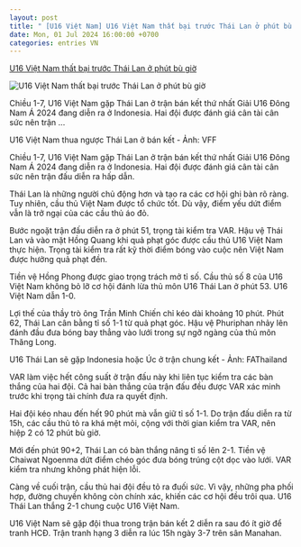 ```yaml
---
layout: post
title: " [U16 Việt Nam] U16 Việt Nam thất bại trước Thái Lan ở phút bù giờ"
date: Mon, 01 Jul 2024 16:00:00 +0700
categories: entries VN
---
```

[U16 Việt Nam thất bại trước Thái Lan ở phút bù giờ](https://tuoitre.vn/u16-viet-nam-that-bai-truoc-thai-lan-o-phut-bu-gio-20240701171217928.htm)

![U16 Việt Nam thất bại trước Thái Lan ở phút bù giờ](https://cdn1.tuoitre.vn/zoom/600_315/471584752817336320/2024/7/1/fa-thai-lan-17198285948311584118653-0-0-565-1080-crop-17198287273381009667059.jpeg)

Chiều 1-7, U16 Việt Nam gặp Thái Lan ở trận bán kết thứ nhất Giải U16 Đông Nam Á 2024 đang diễn ra ở Indonesia. Hai đội được đánh giá cân tài cân sức nên trận ...

U16 Việt Nam thua ngược Thái Lan ở bán kết - Ảnh: VFF

Chiều 1-7, U16 Việt Nam gặp Thái Lan ở trận bán kết thứ nhất Giải U16 Đông Nam Á 2024 đang diễn ra ở Indonesia. Hai đội được đánh giá cân tài cân sức nên trận đấu diễn ra hấp dẫn.

Thái Lan là những người chủ động hơn và tạo ra các cơ hội ghi bàn rõ ràng. Tuy nhiên, cầu thủ Việt Nam được tổ chức tốt. Dù vậy, điểm yếu dứt điểm vẫn là trở ngại của các cầu thủ áo đỏ.

Bước ngoặt trận đấu diễn ra ở phút 51, trọng tài kiểm tra VAR. Hậu vệ Thái Lan vả vào mặt Hồng Quang khi quả phạt góc được cầu thủ U16 Việt Nam thực hiện. Trọng tài kiểm tra rất kỹ thời điểm bóng vào cuộc nên Việt Nam được hưởng quả phạt đền.

Tiền vệ Hồng Phong được giao trọng trách mở tỉ số. Cầu thủ số 8 của U16 Việt Nam không bỏ lỡ cơ hội đánh lừa thủ môn U16 Thái Lan ở phút 53. U16 Việt Nam dẫn 1-0.

Lợi thế của thầy trò ông Trần Minh Chiến chỉ kéo dài khoảng 10 phút. Phút 62, Thái Lan cân bằng tỉ số 1-1 từ quả phạt góc. Hậu vệ Phuriphan nhảy lên đánh đầu đưa bóng bay thẳng vào lưới trong sự ngỡ ngàng của thủ môn Thăng Long.

U16 Thái Lan sẽ gặp Indonesia hoặc Úc ở trận chung kết - Ảnh: FAThailand

VAR làm việc hết công suất ở trận đấu này khi liên tục kiểm tra các bàn thắng của hai đội. Cả hai bàn thắng của trận đấu đều được VAR xác minh trước khi trọng tài chính đưa ra quyết định.

Hai đội kéo nhau đến hết 90 phút mà vẫn giữ tỉ số 1-1. Do trận đấu diễn ra từ 15h, các cầu thủ tỏ ra khá mệt mỏi, cộng với thời gian kiểm tra VAR, nên hiệp 2 có 12 phút bù giờ.

Mới đến phút 90+2, Thái Lan có bàn thắng nâng tỉ số lên 2-1. Tiền vệ Chaiwat Ngoenma dứt điểm chéo góc đưa bóng trúng cột dọc vào lưới. VAR kiểm tra nhưng không phát hiện lỗi.

Càng về cuối trận, cầu thủ hai đội đều tỏ ra đuối sức. Vì vậy, những pha phối hợp, đường chuyền không còn chính xác, khiến các cơ hội đều trôi qua. U16 Thái Lan thắng 2-1 chung cuộc U16 Việt Nam.

U16 Việt Nam sẽ gặp đội thua trong trận bán kết 2 diễn ra sau đó ít giờ để tranh HCĐ. Trận tranh hạng 3 diễn ra lúc 15h ngày 3-7 trên sân Manahan.

